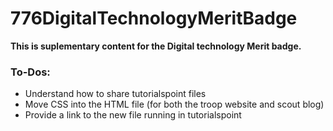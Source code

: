 # 776DigitalTechnologyMeritBadge
**This is suplementary content for the Digital technology Merit badge.**

### To-Dos:
- Understand how to share tutorialspoint files
- Move CSS into the HTML file (for both the troop website and scout blog)
- Provide a link to the new file running in tutorialspoint
